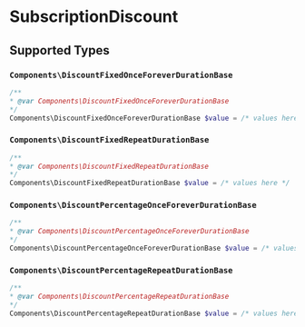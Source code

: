 # SubscriptionDiscount


## Supported Types

### `Components\DiscountFixedOnceForeverDurationBase`

```php
/**
* @var Components\DiscountFixedOnceForeverDurationBase
*/
Components\DiscountFixedOnceForeverDurationBase $value = /* values here */
```

### `Components\DiscountFixedRepeatDurationBase`

```php
/**
* @var Components\DiscountFixedRepeatDurationBase
*/
Components\DiscountFixedRepeatDurationBase $value = /* values here */
```

### `Components\DiscountPercentageOnceForeverDurationBase`

```php
/**
* @var Components\DiscountPercentageOnceForeverDurationBase
*/
Components\DiscountPercentageOnceForeverDurationBase $value = /* values here */
```

### `Components\DiscountPercentageRepeatDurationBase`

```php
/**
* @var Components\DiscountPercentageRepeatDurationBase
*/
Components\DiscountPercentageRepeatDurationBase $value = /* values here */
```

